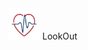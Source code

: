 <center><img src="https://github.com/KOSS-LOOK-OUT/LookOut_App/blob/1b37d3ddc6be590f07913c214b1cc85671676c2a/app/src/main/res/drawable/lookout_main.png" width="50" height="50"> LookOut </center>
